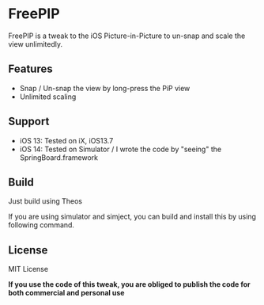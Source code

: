 # FreePIP

FreePIP is a tweak to the iOS Picture-in-Picture to un-snap and scale the view unlimitedly.

## Features

- Snap / Un-snap the view by long-press the PiP view
- Unlimited scaling

## Support

- iOS 13: Tested on iX, iOS13.7
- iOS 14: Tested on Simulator / I wrote the code by "seeing" the SpringBoard.framework

## Build

Just build using Theos

If you are using simulator and simject, you can build and install this by using following command.

## License

MIT License

**If you use the code of this tweak, you are obliged to publish the code for both commercial and personal use**
